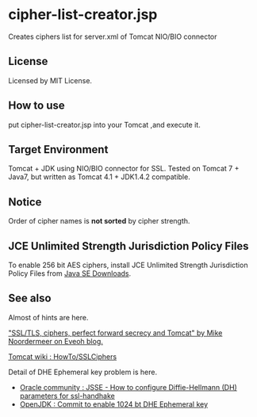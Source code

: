 # cipher-list-creator.jsp
Creates ciphers list for server.xml of Tomcat NIO/BIO connector
## License
Licensed by MIT License.
## How to use
put cipher-list-creator.jsp into your Tomcat ,and execute it.
## Target Environment
Tomcat + JDK using NIO/BIO connector for SSL.
Tested on Tomcat 7 + Java7, but written as Tomcat 4.1 + JDK1.4.2 compatible.
## Notice
Order of cipher names is **not sorted** by cipher strength.
## JCE Unlimited Strength Jurisdiction Policy Files
To enable 256 bit AES ciphers, install JCE Unlimited Strength Jurisdiction Policy Files from [Java SE Downloads](http://www.oracle.com/technetwork/java/javase/downloads/index.html).
## See also
Almost of hints are here. 

["SSL/TLS, ciphers, perfect forward secrecy and Tomcat" by Mike Noordermeer on Eveoh blog.](https://blog.eveoh.nl/2014/02/tls-ssl-ciphers-pfs-tomcat/)

[Tomcat wiki : HowTo/SSLCiphers](http://wiki.apache.org/tomcat/HowTo/SSLCiphers)

Detail of DHE Ephemeral key problem is here.
- [Oracle community : JSSE - How to configure Diffie-Hellmann (DH) parameters for ssl-handhake](https://community.oracle.com/thread/1533751)
- [OpenJDK : Commit to enable 1024 bt DHE Ephemeral key](http://hg.openjdk.java.net/jdk8/jdk8/jdk/rev/0d5f4f1782e8)
